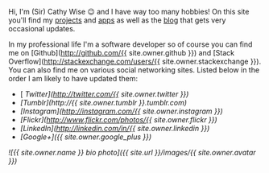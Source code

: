 Hi, I'm (Sir) Cathy Wise 😉 and I have way too many hobbies! On this site you'll find my [projects](/projects) and [apps](/apps) as well as the [blog](/blog) that gets very occasional updates. 

In my professional life I'm a software developer so of course you can find me on [Github](http://github.com/{{ site.owner.github }}) and [Stack Overflow](http://stackexchange.com/users/{{ site.owner.stackexchange }}). You can also find me on various social networking sites. Listed below in the order I am likely to have updated them: 

* [<i class="fab fa-twitter"/> Twitter](http://twitter.com/{{ site.owner.twitter }}) 
* [<i class="fab fa-tumblr"/>Tumblr](http://{{ site.owner.tumblr }}.tumblr.com) 
* [<i class="fab fa-instagram"/>Instagram](http://instagram.com/{{ site.owner.instagram }}) 
* [<i class="fab fa-flickr"/>Flickr](http://www.flickr.com/photos/{{ site.owner.flickr }}) 
* [<i class="fab fa-linked-in"/>LinkedIn](http://linkedin.com/in/{{ site.owner.linkedin }}) 
* [<i class="fab fa-google-plus"/>Google+]({{ site.owner.google_plus }})

![{{ site.owner.name }} bio photo]({{ site.url }}/images/{{ site.owner.avatar }})